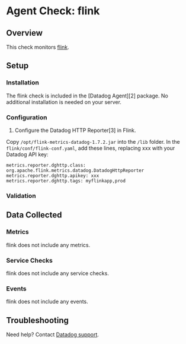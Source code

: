 # Agent Check: flink

## Overview

This check monitors [flink][1].

## Setup

### Installation

The flink check is included in the [Datadog Agent][2] package.
No additional installation is needed on your server.

### Configuration

1. Configure the Datadog HTTP Reporter[3] in Flink.

Copy `/opt/flink-metrics-datadog-1.7.2.jar` into the `/lib` folder.
In the `flink/conf/flink-conf.yaml`, add these lines, replacing xxx with your Datadog API key:

```
metrics.reporter.dghttp.class: org.apache.flink.metrics.datadog.DatadogHttpReporter
metrics.reporter.dghttp.apikey: xxx
metrics.reporter.dghttp.tags: myflinkapp,prod
```

### Validation

<Steps to validate integration is functioning as expected>

## Data Collected

### Metrics

flink does not include any metrics.

### Service Checks

flink does not include any service checks.

### Events

flink does not include any events.

## Troubleshooting

Need help? Contact [Datadog support][1].

[1]: https://docs.datadoghq.com/help
